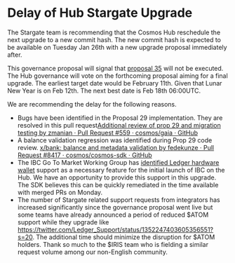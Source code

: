 <!-- markdown-link-check-disable -->
# Delay of Hub Stargate Upgrade
 
The Stargate team is recommending that the Cosmos Hub reschedule the next upgrade to a new commit hash. The new commit hash is expected to be available on Tuesday Jan 26th with a new upgrade proposal immediately after.
 
This governance proposal will signal that [proposal 35](https://www.mintscan.io/cosmos/proposals/35) will not be executed. The Hub governance will vote on the forthcoming proposal aiming for a final upgrade. The earliest target date would be February 11th. Given that Lunar New Year is on Feb 12th. The next best date is Feb 18th 06:00UTC.
 
We are recommending the delay for the following reasons.
 
* Bugs have been identified in the Proposal 29 implementation.  They are resolved in this pull request[Additional review of prop 29 and migration testing by zmanian · Pull Request #559 · cosmos/gaia · GitHub](https://github.com/cosmos/gaia/pull/559)
* A balance validation regression was identified during Prop 29 code review. [x/bank: balance and metadata validation by fedekunze · Pull Request #8417 · cosmos/cosmos-sdk · GitHub](https://github.com/cosmos/cosmos-sdk/pull/8417)
* The IBC Go To Market Working Group has [identified Ledger hardware wallet](https://github.com/cosmos/cosmos-sdk/issues/8266) support as a necessary feature for the initial launch of IBC on the Hub. We have an opportunity to provide this support in this upgrade. The SDK believes this can be quickly remediated in the time available with merged PRs on Monday.
* The number of Stargate related support requests from integrators has increased significantly since the governance proposal went live but some teams have already announced a period of reduced $ATOM support while they upgrade like <https://twitter.com/Ledger_Support/status/1352247403605356551?s=20>. The additional time should minimize the disruption for $ATOM holders. Thank so much to the $IRIS team who is fielding a similar request volume among our non-English community.

<!-- markdown-link-check-enable -->